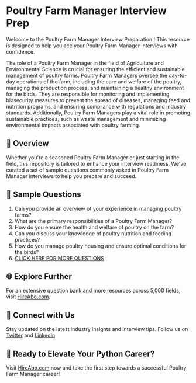 # Poultry Farm Manager Interview Prep

Welcome to the Poultry Farm Manager Interview Preparation ! This resource is designed to help you ace your Poultry Farm Manager interviews with confidence.

The role of a Poultry Farm Manager in the field of Agriculture and Environmental Science is crucial for ensuring the efficient and sustainable management of poultry farms. Poultry Farm Managers oversee the day-to-day operations of the farm, including the care and welfare of the poultry, managing the production process, and maintaining a healthy environment for the birds. They are responsible for monitoring and implementing biosecurity measures to prevent the spread of diseases, managing feed and nutrition programs, and ensuring compliance with regulations and industry standards. Additionally, Poultry Farm Managers play a vital role in promoting sustainable practices, such as waste management and minimizing environmental impacts associated with poultry farming.

## 🚀 Overview

Whether you're a seasoned Poultry Farm Manager or just starting in the field, this repository is tailored to enhance your interview readiness. We've curated a set of sample questions commonly asked in Poultry Farm Manager interviews to help you prepare and succeed.

## 📝 Sample Questions

1. Can you provide an overview of your experience in managing poultry farms?
2. What are the primary responsibilities of a Poultry Farm Manager?
3. How do you ensure the health and welfare of poultry on the farm?
4. Can you discuss your knowledge of poultry nutrition and feeding practices?
5. How do you manage poultry housing and ensure optimal conditions for the birds?
6. [CLICK HERE FOR MORE QUESTIONS](https://hireabo.com/job/10_0_22/Poultry%20Farm%20Manager)

## 🌐 Explore Further

For an extensive question bank and more resources across 5,000 fields, visit [HireAbo.com](https://www.hireabo.com).

## 📱 Connect with Us

Stay updated on the latest industry insights and interview tips. Follow us on [Twitter](https://twitter.com/hireabo) and [LinkedIn](https://www.linkedin.com/in/hire-abo-3609972a8/).

## 🚀 Ready to Elevate Your Python Career?

Visit [HireAbo.com](https://www.hireabo.com) now and take the first step towards a successful Poultry Farm Manager career!
